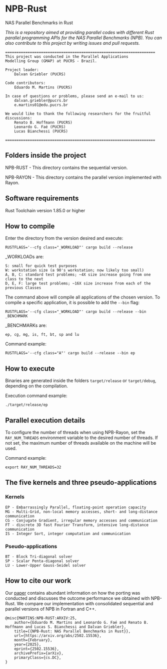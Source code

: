 # NPB-Rust

NAS Parallel Benchmarks in Rust 

*This is a repository aimed at providing parallel codes with different Rust parallel programming APIs for the NAS Parallel Benchmarks (NPB). You can also contribute to this project by writing issues and pull requests.*

	===================================================================
	This project was conducted in the Parallel Applications
	Modelling Group (GMAP) at PUCRS - Brazil.
	
	Project leader:
		Dalvan Griebler (PUCRS)
	
	Code contributors: 
		Eduardo M. Martins (PUCRS)
	
	In case of questions or problems, please send an e-mail to us:	
		dalvan.griebler@pucrs.br
  		e.martins01@edu.pucrs.br
		
	We would like to thank the following researchers for the fruitful discussions:
		Renato B. Hoffmann (PUCRS)
	 	Leonardo G. Faé (PUCRS)
	  	Lucas Bianchessi (PUCRS)
      	
	===================================================================


## Folders inside the project

NPB-RUST - This directory contains the sequential version.

NPB-RAYON - This directory contains the parallel version implemented with Rayon.


## Software requirements

Rust Toolchain version 1.85.0 or higher


## How to compile

Enter the directory from the version desired and execute:

```
RUSTFLAGS='--cfg class="_WORKLOAD"' cargo build --release
```

_WORKLOADs are:

```
S: small for quick test purposes
W: workstation size (a 90's workstation; now likely too small)	
A, B, C: standard test problems; ~4X size increase going from one class to the next	
D, E, F: large test problems; ~16X size increase from each of the previous Classes  
```

The command above will compile all applications of the chosen version. To compile a specific application, it is possible to add the `--bin` flag:

```
RUSTFLAGS='--cfg class="_WORKLOAD"' cargo build --release --bin _BENCHMARK
```

_BENCHMARKs are:

```
ep, cg, mg, is, ft, bt, sp and lu 
```

Command example:

```
RUSTFLAGS='--cfg class="A"' cargo build --release --bin ep
```


## How to execute

Binaries are generated inside the folders `target/release` or `target/debug`, depending on the compilation.

Execution command example:

```
./target/release/ep
```


## Parallel execution details

To configure the number of threads when using NPB-Rayon, set the `RAY_NUM_THREADS` environment variable to the desired number of threads. If not set, the maximum number of threads available on the machine will be used.

Command example:

```
export RAY_NUM_THREADS=32
```


## The five kernels and three pseudo-applications

### Kernels

```
EP - Embarrassingly Parallel, floating-point operation capacity
MG - Multi-Grid, non-local memory accesses, short- and long-distance communication
CG - Conjugate Gradient, irregular memory accesses and communication
FT - discrete 3D fast Fourier Transform, intensive long-distance communication
IS - Integer Sort, integer computation and communication
```


### Pseudo-applications

```
BT - Block Tri-diagonal solver
SP - Scalar Penta-diagonal solver
LU - Lower-Upper Gauss-Seidel solver
```


## How to cite our work

Our [paper](https://arxiv.org/abs/2502.15536) contains abundant information on how the porting was conducted and discusses the outcome performance we obtained with NPB-Rust. We compare our implementation with consolidated sequential and parallel versions of NPB in Fortran and C++.

```
@misc{MARTINS:NPB-RUST:ARXIV:25,
	author={Eduardo M. Martins and Leonardo G. Faé and Renato B. Hoffmann and Lucas S. Bianchessi and Dalvan Griebler},
	title={{NPB-Rust: NAS Parallel Benchmarks in Rust}}, 
	url={https://arxiv.org/abs/2502.15536},
	month={February},
	year={2025},
	eprint={2502.15536},
	archivePrefix={arXiv},
	primaryClass={cs.DC},  
}
```

